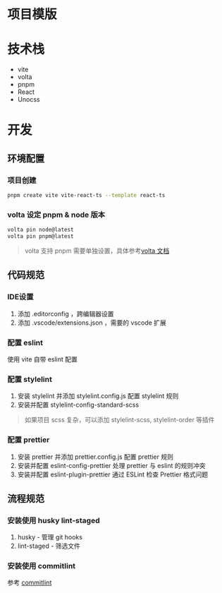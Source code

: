 # 项目模版

# 技术栈

- vite
- volta
- pnpm
- React
- Unocss

# 开发

## 环境配置

### 项目创建

```zsh
pnpm create vite vite-react-ts --template react-ts
```

### volta 设定 pnpm & node 版本

```zsh
volta pin node@latest
volta pin pnpm@latest
```

> volta 支持 pnpm 需要单独设置，具体参考[volta 文档](https://docs.volta.sh/advanced/pnpm)

## 代码规范

### IDE设置

1. 添加 .editorconfig ，跨编辑器设置
2. 添加 .vscode/extensions.json ，需要的 vscode 扩展

### 配置 eslint

使用 vite 自带 eslint 配置

### 配置 stylelint

1. 安装 stylelint 并添加 stylelint.config.js 配置 stylelint 规则
2. 安装并配置 stylelint-config-standard-scss

> 如果项目 scss 复杂，可以添加 stylelint-scss, stylelint-order 等插件

### 配置 prettier

1. 安装 prettier 并添加 prettier.config.js 配置 prettier 规则
2. 安装并配置 eslint-config-prettier 处理 prettier 与 eslint 的规则冲突
3. 安装并配置 eslint-plugin-prettier 通过 ESLint 检查 Prettier 格式问题

## 流程规范

### 安装使用 husky lint-staged

1. husky - 管理 git hooks
2. lint-staged - 筛选文件

### 安装使用 commitlint

参考 [commitlint](https://juejin.cn/post/7265455444037533755)
